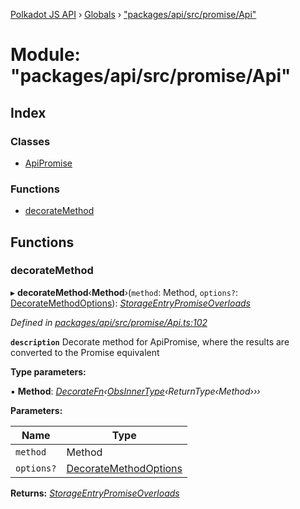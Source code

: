 [Polkadot JS API](../README.md) › [Globals](../globals.md) › ["packages/api/src/promise/Api"](_packages_api_src_promise_api_.md)

# Module: "packages/api/src/promise/Api"

## Index

### Classes

* [ApiPromise](../classes/_packages_api_src_promise_api_.apipromise.md)

### Functions

* [decorateMethod](_packages_api_src_promise_api_.md#decoratemethod)

## Functions

###  decorateMethod

▸ **decorateMethod**‹**Method**›(`method`: Method, `options?`: [DecorateMethodOptions](../interfaces/_packages_api_src_types_base_.decoratemethodoptions.md)): *[StorageEntryPromiseOverloads](../interfaces/_packages_api_src_types_storage_.storageentrypromiseoverloads.md)*

*Defined in [packages/api/src/promise/Api.ts:102](https://github.com/polkadot-js/api/blob/5eb491dc6/packages/api/src/promise/Api.ts#L102)*

**`description`** Decorate method for ApiPromise, where the results are converted to the Promise equivalent

**Type parameters:**

▪ **Method**: *[DecorateFn](_packages_api_src_types_base_.md#decoratefn)‹[ObsInnerType](_packages_api_src_types_base_.md#obsinnertype)‹ReturnType‹Method›››*

**Parameters:**

Name | Type |
------ | ------ |
`method` | Method |
`options?` | [DecorateMethodOptions](../interfaces/_packages_api_src_types_base_.decoratemethodoptions.md) |

**Returns:** *[StorageEntryPromiseOverloads](../interfaces/_packages_api_src_types_storage_.storageentrypromiseoverloads.md)*
